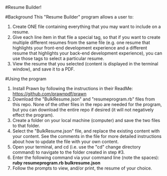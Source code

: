 #Resume Builder!

#Background
This "Resume Builder" program allows a user to:

1. Create ONE file containing everything that you may want to include on a resume. 
2. Give each line item in that file a special tag, so that if you want to create multiple different resumes from the same file (e.g. one resume that highlights your front-end development experience and a different resume that highlights your back-end development experience), you can use those tags to select a particular resume.
3. View the resume that you selected (content is displayed in the terminal window), and save it to a PDF.


#Using the program
1. Install Prawn by following the instructions in their ReadMe: https://github.com/prawnpdf/prawn
2. Download the "BulkResume.json" and "resumeprogram.rb" files from this repo. None of the other files in the repo are needed for the program, but you can download the entire repo if desired (it will not negatively effect the program).
3. Create a folder on your local machine (computer) and save the two files to that folder.
4. Select the "BulkResume.json" file, and replace the existing content with your content. See the comments in the file for more detailed instructions about how to update the file with your own content.
5. Open your terminal, and cd (i.e. use the "cd" change directory command) to navigate to the folder created in step #3.
6. Enter the following command via your command line (note the spaces): <b>ruby resumeprogram.rb bulkresume.json</b>
7. Follow the prompts to view, and/or print, the resume of your choice.
